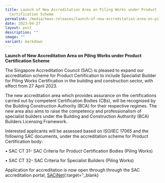 ```yaml
---
title: Launch of New Accreditation Area on Piling Works under Product
  Certification Scheme
permalink: /media/news-releases/launch-of-new-accreditation-area-on-piling-works/
date: 2023-04-27
layout: post
description: ""
image: ""
variant: markdown
---
```

**Launch of New Accreditation Area on Piling Works under Product Certification Scheme**

The Singapore Accreditation Council (SAC) is pleased to expand our accreditation scheme for Product Certification to include Specialist Builder for Piling Works Certification in the building and construction sector, with effect from 27 April 2023.

The new accreditation area which provides assurance on the certifications carried out by competent Certification Bodies (CBs), will be recognised by the Building Construction Authority (BCA) for their respective regimes. The new area also aims to raise the competency and professionalism of specialist builders under the Building and Construction Authority (BCA) Builders Licensing Framework.

Interested applicants will be assessed based on ISO/IEC 17065 and the following SAC documents, under the accreditation scheme for Product Certification body:

•	SAC CT 31- SAC Criteria for Product Certification Bodies (Piling Works)

•	SAC CT 32- SAC Criteria for Specialist Builders (Piling Works)

Application for accreditation is now open through through the SAC accreditation portal, [SACiNet](https://sacinet2.enterprisesg.gov.sg/landing){:target="\_blank}